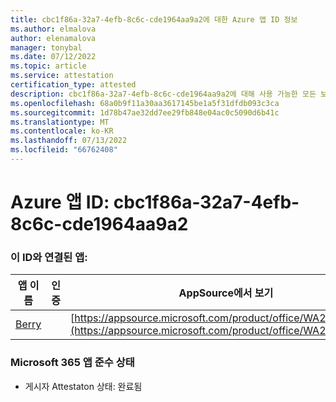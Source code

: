```yaml
---
title: cbc1f86a-32a7-4efb-8c6c-cde1964aa9a2에 대한 Azure 앱 ID 정보
ms.author: elmalova
author: elenamalova
manager: tonybal
ms.date: 07/12/2022
ms.topic: article
ms.service: attestation
certification_type: attested
description: cbc1f86a-32a7-4efb-8c6c-cde1964aa9a2에 대해 사용 가능한 모든 보안 및 규정 준수 정보입니다.
ms.openlocfilehash: 68a0b9f11a30aa3617145be1a5f31dfdb093c3ca
ms.sourcegitcommit: 1d78b47ae32dd7ee29fb848e04ac0c5090d6b41c
ms.translationtype: MT
ms.contentlocale: ko-KR
ms.lasthandoff: 07/13/2022
ms.locfileid: "66762408"
---
```

# <a name="azure-app-id-cbc1f86a-32a7-4efb-8c6c-cde1964aa9a2"></a>Azure 앱 ID: cbc1f86a-32a7-4efb-8c6c-cde1964aa9a2


### <a name="apps-associated-with-this-id"></a>이 ID와 연결된 앱:
| **앱 이름** | **인증** | **AppSource에서 보기** |
|--------------|---------------|-----------------------|
| [Berry](../forward/WA200004138.md) |  | [https://appsource.microsoft.com/product/office/WA200004138](https://appsource.microsoft.com/product/office/WA200004138) |

### <a name="microsoft-365-app-compliance-status"></a>Microsoft 365 앱 준수 상태
- 게시자 Attestaton 상태: 완료됨
